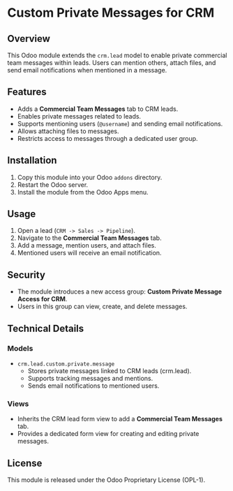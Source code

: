 # Custom Private Messages for CRM

## Overview
This Odoo module extends the `crm.lead` model to enable private commercial team messages within leads. Users can mention others, attach files, and send email notifications when mentioned in a message.

## Features
- Adds a **Commercial Team Messages** tab to CRM leads.
- Enables private messages related to leads.
- Supports mentioning users (`@username`) and sending email notifications.
- Allows attaching files to messages.
- Restricts access to messages through a dedicated user group.

## Installation
1. Copy this module into your Odoo `addons` directory.
2. Restart the Odoo server.
3. Install the module from the Odoo Apps menu.

## Usage
1. Open a lead (`CRM -> Sales -> Pipeline`).
2. Navigate to the **Commercial Team Messages** tab.
3. Add a message, mention users, and attach files.
4. Mentioned users will receive an email notification.

## Security
- The module introduces a new access group: **Custom Private Message Access for CRM**.
- Users in this group can view, create, and delete messages.

## Technical Details
### Models
- `crm.lead.custom.private.message`
  - Stores private messages linked to CRM leads (crm.lead).
  - Supports tracking messages and mentions.
  - Sends email notifications to mentioned users.

### Views
- Inherits the CRM lead form view to add a **Commercial Team Messages** tab.
- Provides a dedicated form view for creating and editing private messages.

## License
This module is released under the Odoo Proprietary License (OPL-1).

